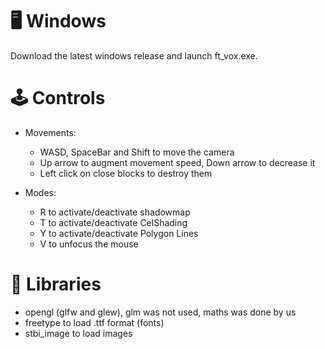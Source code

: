 # :desktop_computer: Windows

Download the latest windows release and launch ft_vox.exe.

# :joystick: Controls

* Movements:
  * WASD, SpaceBar and Shift to move the camera
  * Up arrow to augment movement speed, Down arrow to decrease it
  * Left click on close blocks to destroy them

* Modes:
  * R to activate/deactivate shadowmap
  * T to activate/deactivate CelShading
  * Y to activate/deactivate Polygon Lines
  * V to unfocus the mouse

# :book: Libraries

* opengl (glfw and glew), glm was not used, maths was done by us
* freetype to load .ttf format (fonts)
* stbi_image to load images
